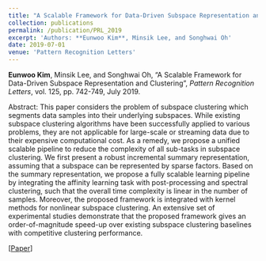 ```yaml
---
title: "A Scalable Framework for Data-Driven Subspace Representation and Clustering"
collection: publications
permalink: /publication/PRL_2019
excerpt: 'Authors: **Eunwoo Kim**, Minsik Lee, and Songhwai Oh'
date: 2019-07-01
venue: 'Pattern Recognition Letters'
---
```

**Eunwoo Kim**, Minsik Lee, and Songhwai Oh, “A Scalable Framework for Data-Driven Subspace Representation and Clustering”, *Pattern Recognition Letters*, vol. 125, pp. 742-749, July 2019.

Abstract: This paper considers the problem of subspace clustering which segments data samples into their underlying subspaces. While existing subspace clustering algorithms have been successfully applied to various problems, they are not applicable for large-scale or streaming data due to their expensive computational cost. As a remedy, we propose a unified scalable pipeline to reduce the complexity of all sub-tasks in subspace clustering. We first present a robust incremental summary representation, assuming that a subspace can be represented by sparse factors. Based on the summary representation, we propose a fully scalable learning pipeline by integrating the affinity learning task with post-processing and spectral clustering, such that the overall time complexity is linear in the number of samples. Moreover, the proposed framework is integrated with kernel methods for nonlinear subspace clustering. An extensive set of experimental studies demonstrate that the proposed framework gives an order-of-magnitude speed-up over existing subspace clustering baselines with competitive clustering performance.

[[Paper](https://www.sciencedirect.com/science/article/pii/S0167865519302107)] 
